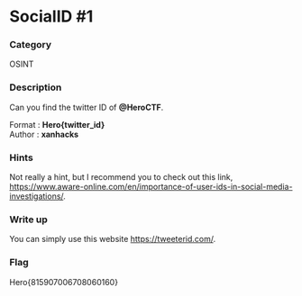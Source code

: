 # SocialID #1

### Category

OSINT

### Description

Can you find the twitter ID of **@HeroCTF**.

Format : **Hero{twitter_id}**<br>
Author : **xanhacks**

### Hints

Not really a hint, but I recommend you to check out this link, https://www.aware-online.com/en/importance-of-user-ids-in-social-media-investigations/.

### Write up

You can simply use this website https://tweeterid.com/.

### Flag

Hero{815907006708060160}